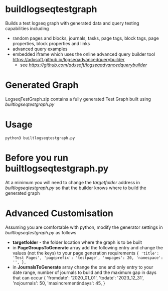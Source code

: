 # buildlogseqtestgraph
Builds a test logseq graph with generated data and query testing capabilities including
 - random pages and blocks, journals, tasks, page tags, block tags, page properties, block properties and links
 - advanced query examples 
 - embedded iframe which uses the online advanced query builder tool https://adxsoft.github.io/logseqadvancedquerybuilder
   - see _https://github.com/adxsoft/logseqadvancedquerybuilder_
   
# Generated Graph
LogseqTestGraph.zip contains a fully generated Test Graph built using _builtlogseqtestgraph.py_

# Usage
`python3 builtlogseqtestgraph.py`

# Before you run builtlogseqtestgraph.py
At a minimum you will need to change the _targetfolder_ address in _builtlogseqtestgraph.py_ so that the builder knows where to build the generated graph


# Advanced Customisation
Assuming you are comfortable with python, modify the generator settings in _builtlogseqtestgraph.py_ as follows
- **targetfolder** - the folder location where the graph is to be built 
- in **PageGroupsToGenerate** array add the following entry and change the values (not the keys) to your page generation requirements
`{
        'title': 'Test Pages',
        'pageprefix': 'testpage',
        'nopages': 20,
        'namespace': '',
    },`
- in **JournalsToGenerate** array change the one and only entry to your date range, number of journals to build and the maximum gap in days that can occur
{
    'fromdate': '2020_01_01',
    'todate': '2023_12_31',
    'nojournals': 50,
    'maxincrementindays': 45,
}
 
